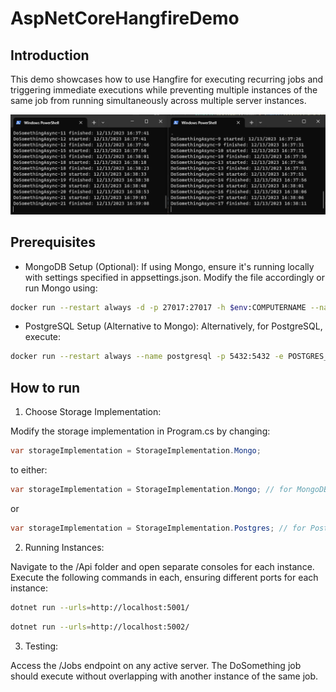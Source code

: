 # AspNetCoreHangfireDemo

## Introduction

This demo showcases how to use Hangfire for executing recurring jobs and triggering immediate executions while preventing multiple instances of the same job from running simultaneously across multiple server instances.

![image](HangfireDemo.png)

## Prerequisites

- MongoDB Setup (Optional): If using Mongo, ensure it's running locally with settings specified in appsettings.json. Modify the file accordingly or run Mongo using:

```bash
docker run --restart always -d -p 27017:27017 -h $env:COMPUTERNAME --name mongo mongo:4.2.8 --replSet=EtnReplicaSet ; Start-Sleep -Seconds 1 ; docker exec mongo mongo --eval "rs.initiate();"
```

- PostgreSQL Setup (Alternative to Mongo): Alternatively, for PostgreSQL, execute:

```bash
docker run --restart always --name postgresql -p 5432:5432 -e POSTGRES_USER=postgres -e POSTGRES_PASSWORD=postgres -e POSTGRES_INITDB_ARGS="--lc-collate='en_US.UTF-8' --lc-ctype='en_US.UTF-8'" -d postgres:12.16
```

## How to run

1. Choose Storage Implementation:

Modify the storage implementation in Program.cs by changing:

```csharp
var storageImplementation = StorageImplementation.Mongo;
```

to either:

```csharp
var storageImplementation = StorageImplementation.Mongo; // for MongoDB
```

or

```csharp
var storageImplementation = StorageImplementation.Postgres; // for PostgreSQL
```

2. Running Instances:

Navigate to the /Api folder and open separate consoles for each instance. Execute the following commands in each, ensuring different ports for each instance:

```bash
dotnet run --urls=http://localhost:5001/
```

```bash
dotnet run --urls=http://localhost:5002/
```

3. Testing:

Access the /Jobs endpoint on any active server. The DoSomething job should execute without overlapping with another instance of the same job.
